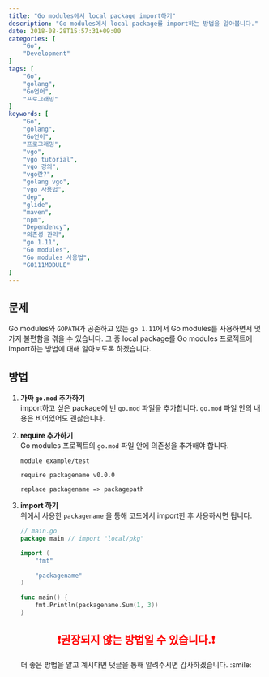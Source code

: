 ```yaml
---
title: "Go modules에서 local package import하기"
description: "Go modules에서 local package를 import하는 방법을 알아봅니다."
date: 2018-08-28T15:57:31+09:00
categories: [
    "Go",
    "Development"
]
tags: [
    "Go",
    "golang",
    "Go언어",
    "프로그래밍"
]
keywords: [
    "Go",
    "golang",
    "Go언어",
    "프로그래밍",
    "vgo",
    "vgo tutorial",
    "vgo 강의",
    "vgo란?",
    "golang vgo",
    "vgo 사용법",
    "dep",
    "glide",
    "maven",
    "npm",
    "Dependency",
    "의존성 관리",
    "go 1.11",
    "Go modules",
    "Go modules 사용법",
    "GO111MODULE"
]
---
```


## 문제
Go modules와 `GOPATH`가 공존하고 있는 `go 1.11`에서 Go modules를 사용하면서 몇가지 불편함을 겪을 수 있습니다. 그 중 local package를 Go modules 프로젝트에 import하는 방법에 대해 알아보도록 하겠습니다.

## 방법
1. **가짜 `go.mod` 추가하기**  
    import하고 싶은 package에 빈 `go.mod` 파일을 추가합니다. `go.mod` 파일 안의 내용은 비어있어도 괜찮습니다.
2. **require 추가하기**  
    Go modules 프로젝트의 `go.mod` 파일 안에 의존성을 추가해야 합니다.

    ```none
    module example/test

    require packagename v0.0.0

    replace packagename => packagepath
    ```

3. **import 하기**  
    위에서 사용한 `packagename` 을 통해 코드에서 import한 후 사용하시면 됩니다.

    ```go
    // main.go
    package main // import "local/pkg"

    import (
        "fmt"

        "packagename"
    )

    func main() {
        fmt.Println(packagename.Sum(1, 3))
    }
    ```

## <div style="color: red; text-align: center;">:exclamation:권장되지 않는 방법일 수 있습니다.:exclamation:<div>
<p style="text-align: center;">더 좋은 방법을 알고 계시다면 댓글을 통해 알려주시면 감사하겠습니다. :smile:</p>
 